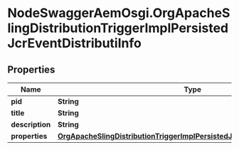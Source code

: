 # NodeSwaggerAemOsgi.OrgApacheSlingDistributionTriggerImplPersistedJcrEventDistributiInfo

## Properties
Name | Type | Description | Notes
------------ | ------------- | ------------- | -------------
**pid** | **String** |  | [optional] 
**title** | **String** |  | [optional] 
**description** | **String** |  | [optional] 
**properties** | [**OrgApacheSlingDistributionTriggerImplPersistedJcrEventDistributiProperties**](OrgApacheSlingDistributionTriggerImplPersistedJcrEventDistributiProperties.md) |  | [optional] 


